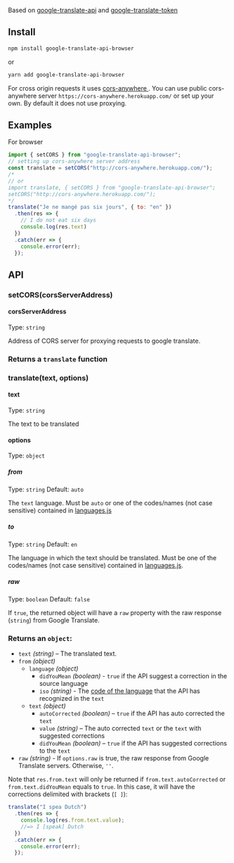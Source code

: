 Based on [google-translate-api](https://github.com/matheuss/google-translate-api) and [google-translate-token](https://github.com/matheuss/google-translate-token)

## Install

```bash
npm install google-translate-api-browser
```

or

```bash
yarn add google-translate-api-browser
```

For cross origin requests it uses [cors-anywhere
](https://github.com/Rob--W/cors-anywhere). You can use public cors-anywhere server `https://cors-anywhere.herokuapp.com/` or set up your own. By default it does not use proxying.

## Examples

For browser

```javascript
import { setCORS } from "google-translate-api-browser";
// setting up cors-anywhere server address
const translate = setCORS("http://cors-anywhere.herokuapp.com/");
/*
// or
import translate, { setCORS } from "google-translate-api-browser";
setCORS("http://cors-anywhere.herokuapp.com/");
*/
translate("Je ne mangé pas six jours", { to: "en" })
  .then(res => {
    // I do not eat six days
    console.log(res.text)
  })
  .catch(err => {
    console.error(err);
  });
```

## API

### setCORS(corsServerAddress)

#### corsServerAddress

Type: `string`

Address of CORS server for proxying requests to google translate.

### Returns a `translate` function

### translate(text, options)

#### text

Type: `string`

The text to be translated

#### options

Type: `object`

##### from

Type: `string` Default: `auto`

The `text` language. Must be `auto` or one of the codes/names (not case sensitive) contained in [languages.js](https://github.com/matheuss/google-translate-api/blob/master/languages.js)

##### to

Type: `string` Default: `en`

The language in which the text should be translated. Must be one of the codes/names (not case sensitive) contained in [languages.js](https://github.com/matheuss/google-translate-api/blob/master/languages.js).

##### raw

Type: `boolean` Default: `false`

If `true`, the returned object will have a `raw` property with the raw response (`string`) from Google Translate.

### Returns an `object`:

- `text` _(string)_ – The translated text.
- `from` _(object)_
  - `language` _(object)_
    - `didYouMean` _(boolean)_ - `true` if the API suggest a correction in the source language
    - `iso` _(string)_ - The [code of the language](https://github.com/matheuss/google-translate-api/blob/master/languages.js) that the API has recognized in the `text`
  - `text` _(object)_
    - `autoCorrected` _(boolean)_ – `true` if the API has auto corrected the `text`
    - `value` _(string)_ – The auto corrected `text` or the `text` with suggested corrections
    - `didYouMean` _(boolean)_ – `true` if the API has suggested corrections to the `text`
- `raw` _(string)_ - If `options.raw` is true, the raw response from Google Translate servers. Otherwise, `''`.

Note that `res.from.text` will only be returned if `from.text.autoCorrected` or `from.text.didYouMean` equals to `true`. In this case, it will have the corrections delimited with brackets (`[ ]`):

```js
translate("I spea Dutch")
  .then(res => {
    console.log(res.from.text.value);
    //=> I [speak] Dutch
  })
  .catch(err => {
    console.error(err);
  });
```
